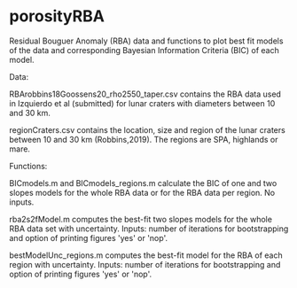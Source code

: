 # porosityRBA
Residual Bouguer Anomaly (RBA) data and functions to plot best fit models of the data and corresponding Bayesian Information Criteria (BIC) of each model.

Data:

RBArobbins18Goossens20_rho2550_taper.csv contains the RBA data used in Izquierdo et al (submitted) for lunar craters with diameters between 10 and 30 km.

regionCraters.csv contains the location, size and region of the lunar craters between 10 and 30 km (Robbins,2019). The regions are SPA, highlands or mare.

Functions:

BICmodels.m and BICmodels_regions.m calculate the BIC of one and two slopes models for the whole RBA data or for the RBA data per region. No inputs.

rba2s2fModel.m computes the best-fit two slopes models for the whole RBA data set with uncertainty. Inputs: number of iterations for bootstrapping and option of printing figures 'yes' or 'nop'.

bestModelUnc_regions.m computes the best-fit model for the RBA of each region with uncertainty. Inputs: number of iterations for bootstrapping and option of printing figures 'yes' or 'nop'.
